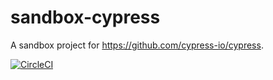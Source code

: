 # sandbox-cypress
A sandbox project for https://github.com/cypress-io/cypress.

[![CircleCI](https://circleci.com/gh/tanakaworld/sandbox-cypress/tree/master.svg?style=svg)](https://circleci.com/gh/tanakaworld/sandbox-cypress)

